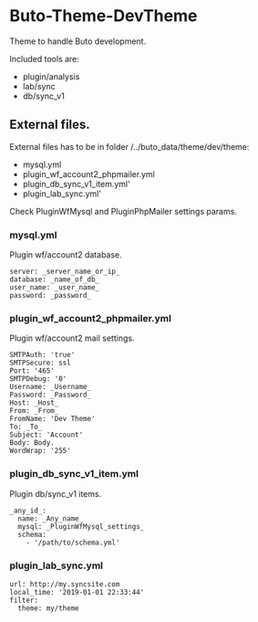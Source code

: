 # Buto-Theme-DevTheme

Theme to handle Buto development.

Included tools are:
- plugin/analysis
- lab/sync
- db/sync_v1

## External files.

External files has to be in folder /../buto_data/theme/dev/theme:
- mysql.yml
- plugin_wf_account2_phpmailer.yml
- plugin_db_sync_v1_item.yml'
- plugin_lab_sync.yml'


Check PluginWfMysql and PluginPhpMailer settings params.


### mysql.yml
Plugin wf/account2 database.
```
server: _server_name_or_ip_
database: _name_of_db_
user_name: _user_name_
password: _password_
```


### plugin_wf_account2_phpmailer.yml
Plugin wf/account2 mail settings.
```
SMTPAuth: 'true'
SMTPSecure: ssl
Port: '465'
SMTPDebug: '0'
Username: _Username_
Password: _Password_
Host: _Host_
From: _From_
FromName: 'Dev Theme'
To: _To_
Subject: 'Account'
Body: Body.
WordWrap: '255' 
```

### plugin_db_sync_v1_item.yml
Plugin db/sync_v1 items.
```
_any_id_:
  name: _Any_name_
  mysql: _PluginWfMysql_settings_
  schema:
    - '/path/to/schema.yml'
```

### plugin_lab_sync.yml
```
url: http://my.syncsite.com
local_time: '2019-01-01 22:33:44'
filter:
  theme: my/theme
```

